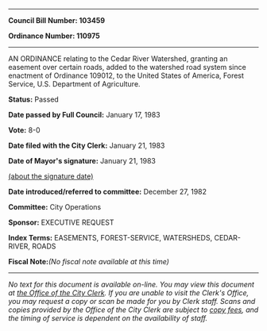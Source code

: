 

********

**Council Bill Number: 103459**
   
**Ordinance Number: 110975**
********

 AN ORDINANCE relating to the Cedar River Watershed, granting an easement over certain roads, added to the watershed road system since enactment of Ordinance 109012, to the United States of America, Forest Service, U.S. Department of Agriculture.

**Status:** Passed
   
**Date passed by Full Council:** January 17, 1983
   
**Vote:** 8-0
   
**Date filed with the City Clerk:** January 21, 1983
   
**Date of Mayor's signature:** January 21, 1983
   
[(about the signature date)](/~public/approvaldate.htm)
   
   
   
**Date introduced/referred to committee:** December 27, 1982
   
**Committee:** City Operations
   
**Sponsor:** EXECUTIVE REQUEST
   
   
**Index Terms:** EASEMENTS, FOREST-SERVICE, WATERSHEDS, CEDAR-RIVER, ROADS

**Fiscal Note:**_(No fiscal note available at this time)_
********

_No text for this document is available on-line. You may view this document at [the Office of the City Clerk](http://www.seattle.gov/leg/clerk/contactUs.htm). If you are unable to visit the Clerk's Office, you may request a copy or scan be made for you by Clerk staff. Scans and copies provided by the Office of the City Clerk are subject to [copy fees](http://clerk.seattle.gov/~public/clerkfees.htm), and the timing of service is dependent on the availability of staff._

